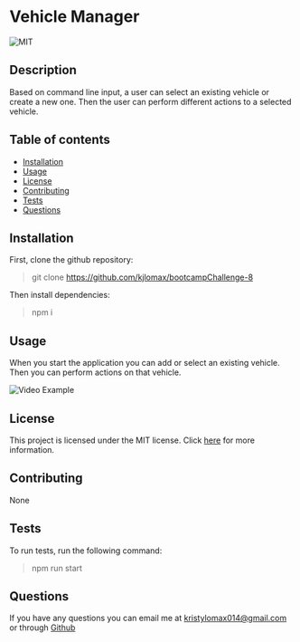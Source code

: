 # Vehicle Manager

  ![MIT]()

  ## Description

  Based on command line input, a user can select an existing vehicle or create a new one. Then the user can perform different actions to a selected vehicle.

  ## Table of contents

  - [Installation](#installation)
  - [Usage](#usage)
  - [License](#license)
  - [Contributing](#contributing)
  - [Tests](#tests)
  - [Questions](#questions)

  ## Installation

  First, clone the github repository:
  > git clone https://github.com/kjlomax/bootcampChallenge-8

  Then install dependencies:
  > npm i

  ## Usage

  When you start the application you can add or select an existing vehicle.
  Then you can perform actions on that vehicle.

  ![Video Example](https://drive.google.com/file/d/13TLmQayFOvRQAM1ISvM8aaCHr4M7OCcm/view?usp=sharing)

  ## License

  This project is licensed under the MIT license. Click [here]() for more information.

  ## Contributing

  None

  ## Tests

  To run tests, run the following command:
  > npm run start

  ## Questions

  If you have any questions you can email me at kristylomax014@gmail.com or through [Github](https://github.com/kjlomax)
  